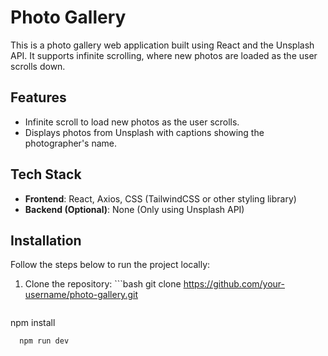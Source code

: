 # Photo Gallery

This is a photo gallery web application built using React and the Unsplash API. It supports infinite scrolling, where new photos are loaded as the user scrolls down.

## Features
- Infinite scroll to load new photos as the user scrolls.
- Displays photos from Unsplash with captions showing the photographer's name.

## Tech Stack
- **Frontend**: React, Axios, CSS (TailwindCSS or other styling library)
- **Backend (Optional)**: None (Only using Unsplash API)

## Installation

Follow the steps below to run the project locally:

1. Clone the repository:
                 ```bash
   git clone https://github.com/your-username/photo-gallery.git
 
    ```bash
  npm install
 ```bash
   npm run dev

